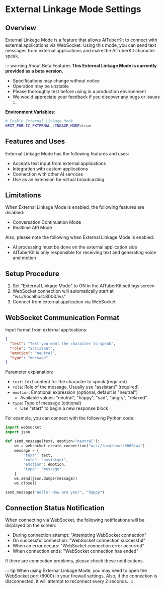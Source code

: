 # External Linkage Mode Settings

## Overview

External Linkage Mode is a feature that allows AITuberKit to connect with external applications via WebSocket. Using this mode, you can send text messages from external applications and make the AITuberKit character speak.

::: warning About Beta Features
**This External Linkage Mode is currently provided as a beta version.**

- Specifications may change without notice
- Operation may be unstable
- Please thoroughly test before using in a production environment
- We would appreciate your feedback if you discover any bugs or issues
  :::

**Environment Variables**:

```bash
# Enable External Linkage Mode
NEXT_PUBLIC_EXTERNAL_LINKAGE_MODE=true
```

## Features and Uses

External Linkage Mode has the following features and uses:

- Accepts text input from external applications
- Integration with custom applications
- Connection with other AI services
- Use as an extension for virtual broadcasting

## Limitations

When External Linkage Mode is enabled, the following features are disabled:

- Conversation Continuation Mode
- Realtime API Mode

Also, please note the following when External Linkage Mode is enabled:

- AI processing must be done on the external application side
- AITuberKit is only responsible for receiving text and generating voice and motion

## Setup Procedure

1. Set "External Linkage Mode" to ON in the AITuberKit settings screen
2. WebSocket connection will automatically start at "ws://localhost:8000/ws"
3. Connect from external application via WebSocket

## WebSocket Communication Format

Input format from external applications:

```json
{
  "text": "Text you want the character to speak",
  "role": "assistant",
  "emotion": "neutral",
  "type": "message"
}
```

Parameter explanation:

- `text`: Text content for the character to speak (required)
- `role`: Role of the message. Usually use "assistant" (required)
- `emotion`: Emotional expression (optional, default is "neutral")
  - Available values: "neutral", "happy", "sad", "angry", "relaxed"
- `type`: Type of message (optional)
  - Use "start" to begin a new response block

For example, you can connect with the following Python code:

```python
import websocket
import json

def send_message(text, emotion="neutral"):
    ws = websocket.create_connection("ws://localhost:8000/ws")
    message = {
        "text": text,
        "role": "assistant",
        "emotion": emotion,
        "type": "message"
    }
    ws.send(json.dumps(message))
    ws.close()

send_message("Hello! How are you?", "happy")
```

## Connection Status Notification

When connecting via WebSocket, the following notifications will be displayed on the screen:

- During connection attempt: "Attempting WebSocket connection"
- On successful connection: "WebSocket connection successful"
- When an error occurs: "WebSocket connection error occurred"
- When connection ends: "WebSocket connection has ended"

If there are connection problems, please check these notifications.

::: tip
When using External Linkage Mode, you may need to open the WebSocket port (8000) in your firewall settings. Also, if the connection is disconnected, it will attempt to reconnect every 2 seconds.
:::
